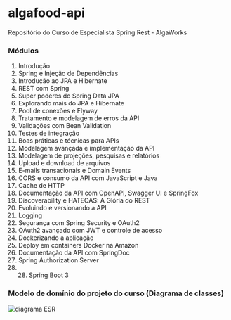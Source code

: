 # algafood-api
Repositório do Curso de Especialista Spring Rest - AlgaWorks

### Módulos
1. Introdução
2. Spring e Injeção de Dependências
3. Introdução ao JPA e Hibernate
4. REST com Spring
5. Super poderes do Spring Data JPA
6. Explorando mais do JPA e Hibernate
7. Pool de conexões e Flyway
8. Tratamento e modelagem de erros da API
9. Validações com Bean Validation
10. Testes de integração
11. Boas práticas e técnicas para APIs
12. Modelagem avançada e implementação da API
13. Modelagem de projeções, pesquisas e relatórios
14. Upload e download de arquivos
15. E-mails transacionais e Domain Events
16. CORS e consumo da API com JavaScript e Java
17. Cache de HTTP
18. Documentação da API com OpenAPI, Swagger UI e SpringFox
19. Discoverability e HATEOAS: A Glória do REST
20. Evoluindo e versionando a API
21. Logging
22. Segurança com Spring Security e OAuth2
23. OAuth2 avançado com JWT e controle de acesso
24. Dockerizando a aplicação
25. Deploy em containers Docker na Amazon
26. Documentação da API com SpringDoc
27. Spring Authorization Server
28. 28. Spring Boot 3

### Modelo de domínio do projeto do curso (Diagrama de classes)

![diagrama ESR](https://github.com/AlynneRaquel/algafood-api/assets/12104165/57f6e7bd-e3e7-45a8-8736-a14e6a593d1f)


